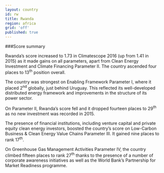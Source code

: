 ```yaml
---
layout: country
id: rw
title: Rwanda
region: africa
grid: 'off'
published: true
---
```




###Score summary

Rwanda’s score increased to 1.73 in Climatescope 2016 (up from 1.41 in 2015) as it made gains on all parameters, apart from Clean Energy Investment and Climate Financing Parameter II. The country ascended four places to 13<sup>th</sup> position overall.

The country was strongest on Enabling Framework Parameter I, where it placed 2<sup>nd</sup> globally, just behind Uruguay. This reflected its well-developed distributed energy framework and improvements in the structure of its power sector.

On Parameter II, Rwanda’s score fell and it dropped fourteen places to 29<sup>th</sup> as no new investment was recorded in 2015. 

The presence of financial institutions, including venture capital and private equity clean energy investors, boosted the country’s score on Low-Carbon Business & Clean Energy Value Chains Parameter III. It gained nine places to rank 17<sup>th</sup>.

On Greenhouse Gas Management Activities Parameter IV, the country climbed fifteen places to rank 27<sup>th</sup> thanks to the presence of a number of corporate awareness initiatives as well as the World Bank’s Partnership for Market Readiness programme.
